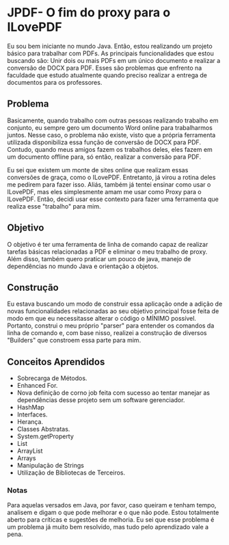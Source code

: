 # JPDF- O fim do proxy para o ILovePDF
Eu sou bem iniciante no mundo Java. Então, estou realizando um projeto básico para trabalhar com PDFs. As principais funcionalidades que estou buscando são: Unir dois ou mais PDFs em um único documento e realizar a conversão de DOCX para PDF. Esses são problemas que enfrento na faculdade que estudo atualmente quando preciso realizar a entrega de documentos para os professores.

## Problema
Basicamente, quando trabalho com outras pessoas realizando trabalho em conjunto, eu sempre gero um documento Word online para trabalharmos juntos. Nesse caso, o problema não existe, visto que a própria ferramenta utilizada disponibiliza essa função de conversão de DOCX para PDF. Contudo, quando meus amigos fazem os trabalhos deles, eles fazem em um documento offline para, só então, realizar a conversão para PDF.

Eu sei que existem um monte de sites online que realizam essas conversões de graça, como o ILovePDF. Entretanto, já virou a rotina deles me pedirem para fazer isso. Aliás, também já tentei ensinar como usar o ILovePDF, mas eles simplesmente amam me usar como Proxy para o ILovePDF. Então, decidi usar esse contexto para fazer uma ferramenta que realiza esse "trabalho" para mim.

## Objetivo
O objetivo é ter uma ferramenta de linha de comando capaz de realizar tarefas básicas relacionadas a PDF e eliminar o meu trabalho de proxy. Além disso, também quero praticar um pouco de java, manejo de dependências no mundo Java e orientação a objetos.

## Construção
Eu estava buscando um modo de construir essa aplicação onde a adição de novas funcionalidades relacionadas ao seu objetivo principal fosse feita de modo em que eu necessitasse alterar o código o MÍNIMO possível. Portanto, construi o meu próprio "parser" para entender os comandos da linha de comando e, com base nisso, realizei a construção de diversos "Builders" que constroem essa parte para mim.

## Conceitos Aprendidos
- Sobrecarga de Métodos.
- Enhanced For.
- Nova definição de corno job feita com sucesso ao tentar manejar as dependências desse projeto sem um software gerenciador.
- HashMap
- Interfaces.
- Herança.
- Classes Abstratas.
- System.getProperty
- List
- ArrayList
- Arrays
- Manipulação de Strings
- Utilização de Bibliotecas de Terceiros.
### Notas
Para aquelas versados em Java, por favor, caso queiram e tenham tempo, analisem e digam o que pode melhorar e o que não pode. Estou totalmente aberto para críticas e sugestões de melhoria.
Eu sei que esse problema é um problema já muito bem resolvido, mas tudo pelo aprendizado vale a pena.